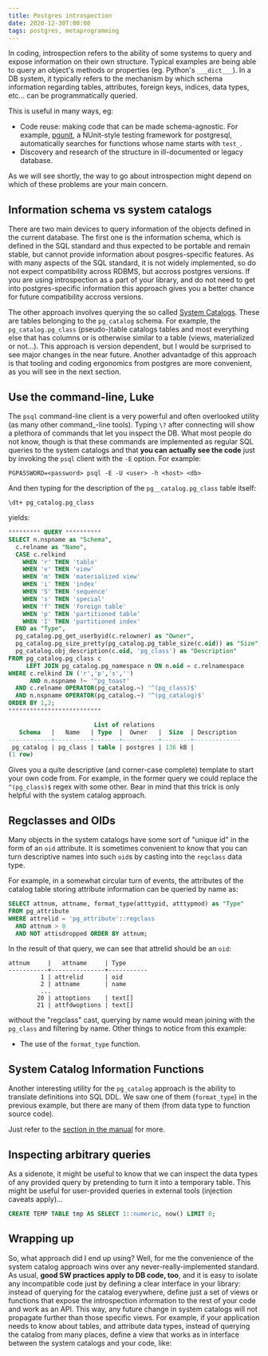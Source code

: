 ```yaml
---
title: Postgres introspection
date: 2020-12-30T:00:00
tags: postgres, metaprogramming
---
```


In coding, introspection refers to the ability of some systems to query and
expose information on their own structure. Typical examples are being able to
query an object's methods or properties (eg. Python's `___dict___`). In a DB
system, it typically refers to the mechanism by which schema information
regarding tables, attributes, foreign keys, indices, data types, etc... can be
programmatically queried.

This is useful in many ways, eg:

- Code reuse: making code that can be made schema-agnostic. For example,
  [pgunit](https://github.com/adrianandrei-ca/pgunit), a NUnit-style testing
  framework for postgresql, automatically searches for functions whose name
  starts with `test_`.
- Discovery and research of the structure in ill-documented or legacy
  database.

As we will see shortly, the way to go about introspection might depend on which
of these problems are your main concern.

## Information schema vs system catalogs

There are two main devices to query information of the objects defined in the
current database. The first one is the information schema, which is defined in
the SQL standard and thus expected to be portable and remain stable, but cannot
provide information about posgres-specific features. As with many aspects of
the SQL standard, it is not widely implemented, so do not expect compatibility
across RDBMS, but accross postgres versions. If you are using introspection as a part of your
library, and do not need to get into postgres-specific information this
approach gives you a better chance for future compatibility accross versions. 

The other approach involves querying the so called [System
Catalogs](https://www.postgresql.org/docs/13/catalogs.html). These are tables
belonging to the `pg_catalog` schema. For example, the `pg_catalog.pg_class`
(pseudo-)table catalogs tables and most everything else that has columns or is
  otherwise similar to a table (views, materialized or not...). This approach
  is version dependent, but I would be surprised to see major changes in the
  near future. Another advantadge of this approach is that tooling and coding
  ergonomics from postgres are
  more convenient, as you will see in the next section.

## Use the command-line, Luke

The `psql` command-line client is a very powerful and often overlooked utility
(as many other command_-line tools). Typing `\?` after connecting will show a
plethora of commands that let you inspect the DB. What most people do not know,
         though is that these commands are implemented as regular SQL queries
         to the system catalogs and that **you can actually see the code** just
         by invoking the `psql` client with the `-E` option. For example:

```
PGPASSWORD=<password> psql -E -U <user> -h <host> <db>
```

And then typing for the description of the `pg__catalog.pg_class` table itself:

```
\dt+ pg_catalog.pg_class
```

yields:

```sql
********* QUERY **********
SELECT n.nspname as "Schema",
  c.relname as "Name",
  CASE c.relkind 
    WHEN 'r' THEN 'table' 
    WHEN 'v' THEN 'view' 
    WHEN 'm' THEN 'materialized view' 
    WHEN 'i' THEN 'index' 
    WHEN 'S' THEN 'sequence' 
    WHEN 's' THEN 'special' 
    WHEN 'f' THEN 'foreign table' 
    WHEN 'p' THEN 'partitioned table' 
    WHEN 'I' THEN 'partitioned index' 
  END as "Type",
  pg_catalog.pg_get_userbyid(c.relowner) as "Owner",
  pg_catalog.pg_size_pretty(pg_catalog.pg_table_size(c.oid)) as "Size",
  pg_catalog.obj_description(c.oid, 'pg_class') as "Description"
FROM pg_catalog.pg_class c
     LEFT JOIN pg_catalog.pg_namespace n ON n.oid = c.relnamespace
WHERE c.relkind IN ('r','p','s','')
      AND n.nspname !~ '^pg_toast'
  AND c.relname OPERATOR(pg_catalog.~) '^(pg_class)$'
  AND n.nspname OPERATOR(pg_catalog.~) '^(pg_catalog)$'
ORDER BY 1,2;
**************************

                        List of relations
   Schema   |   Name   | Type  |  Owner   |  Size  | Description
------------+----------+-------+----------+--------+-------------
 pg_catalog | pg_class | table | postgres | 136 kB |
(1 row)

```

Gives you a quite descriptive (and corner-case complete) template to start your
own code from. For example, in the former query we could replace the
`^(pg_class)$` regex with some other. Bear in mind that this trick is only
helpful with the system catalog approach.

## Regclasses and OIDs

Many objects in the system catalogs have some sort of "unique id" in the form
of an `oid` attribute. It is sometimes convenient to know that you can turn
descriptive names into such `oid`s by casting into the `regclass` data type.

For example, in a somewhat circular turn of events, the attributes of the
catalog table storing attribute information can be queried by name as:

```sql
SELECT attnum, attname, format_type(atttypid, atttypmod) as "Type" 
FROM pg_attribute 
WHERE attrelid = 'pg_attribute'::regclass 
  AND attnum > 0 
  AND NOT attisdropped ORDER BY attnum;
```

In the result of that query, we can see that attrelid should be an `oid`:

```
attnum     |   attname     | Type
-----------+---------------+-----------
         1 | attrelid      | oid
         2 | attname       | name
         ...
        20 | attoptions    | text[]
        21 | attfdwoptions | text[]
```

without the "regclass" cast, querying by name would mean joining with the
`pg_class` and filtering by name. Other things to notice from this example:

- The use of the `format_type` function.

## System Catalog Information Functions

Another interesting utility for the `pg_catalog` approach is the ability to
translate definitions into SQL DDL. We saw one of them (`format_type`) in the
previous example, but there are many of them (from data type to function source code). 

Just refer to the [section in the manual](https://www.postgresql.org/docs/13/functions-info.html#FUNCTIONS-INFO-CATALOG-TABLE) for more.

## Inspecting arbitrary queries

As a sidenote, it might be useful to know that we can inspect the data types of
any provided query by pretending to turn it into a temporary table. This might
be useful for user-provided queries in external tools (injection caveats apply)...

```sql
CREATE TEMP TABLE tmp AS SELECT 1::numeric, now() LIMIT 0;
```

## Wrapping up

So, what approach did I end up using? Well, for me the convenience of the
system catalog approach wins over any never-really-implemented standard. As usual, **good
SW practices apply to DB code, too**, and it is easy to isolate any incompatible
code just by defining a clear interface in your library: instead of querying
for the catalog everywhere, define just a set of views or functions that expose
the introspection information to the rest of your code and work as an API. This
way, any future change in system catalogs will not propagate further than those
specific views. For example, if your application needs to know about tables,
         and attribute data types, instead of querying the catalog from many
         places, define a view that works as in interface between the system
         catalogs and your code, like:


```sql

```

